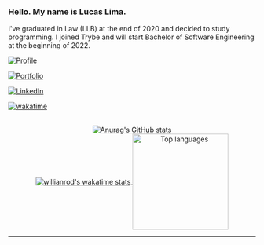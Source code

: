 ### Hello. My name is Lucas Lima.

I've graduated in Law (LLB) at the end of 2020 and decided to study programming. I joined Trybe and will start Bachelor of Software Engineering at the beginning of 2022.

<div>
  
  [![Profile](https://komarev.com/ghpvc/?username=lucassauro&message=Visits&color=955bfb)](https://github.com/lucassauro)
  
  [![Portfolio](https://img.shields.io/static/v1?&label=Portfolio&message=Github+pages&color=955bfb&style=flat)](http://lucassauro.github.io)
  
  [![LinkedIn](https://img.shields.io/static/v1?logo=linkedin&label=linkedin&message=Lucas&color=blue)](https://www.linkedin.com/in/lucas-lima-teixeira/)
  
  [![wakatime](https://wakatime.com/badge/user/c9ea92f1-9424-4e76-9310-0d296f97b568.svg)](https://wakatime.com/@lucassauro)

       
</div>

<div align="center">
  <br>
  <a href="https://github.com/lucassauro">
    <img align="center" src="https://github-readme-stats.vercel.app/api?username=lucassauro&count_private=true&show_icons=true&theme=github_dark" alt="Anurag's GitHub stats"/>
  </a>
  <br>
  <a href="https://wakatime.com/@lucassauro">
    <img align="center" src="https://github-readme-stats.vercel.app/api/wakatime?username=lucassauro&theme=github_dark" alt="willianrod's wakatime stats" />
  </a>
  <a href="https://github.com/lucassauro">
    <img align="center" src="https://github-readme-stats.vercel.app/api/top-langs/?username=lucassauro&count_private=true&theme=github_dark" alt="Top languages" height="195" />
  </a>
</div>



* * *
